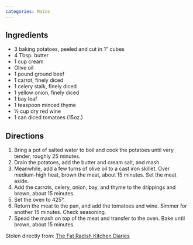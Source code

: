 ```yaml
---
categories: Mains
---
```


## Ingredients

- 3 baking potatoes, peeled and cut in 1" cubes
- 4 Tbsp. butter
- 1 cup cream
- Olive oil
- 1 pound ground beef
- 1 carrot, finely diced
- 1 celery stalk, finely diced
- 1 yellow onion, finely diced
- 1 bay leaf
- 1 teaspoon minced thyme
- &frac12; cup dry red wine
- 1 can diced tomatoes (15oz.)

## Directions

1. Bring a pot of salted water to boil and cook the potatoes until very tender, roughly 25 minutes.
2. Drain the potatoes, add the butter and cream salt, and mash.
3. Meanwhile, add a few turns of olive oil to a cast iron skillet. Over medium-high heat, brown the meat, about 15 minutes. Set the meat aside.
4. Add the carrots, celery, onion, bay, and thyme to the drippings and brown, about 15 minutes.
5. Set the oven to 425&deg;.
6. Return the meat to the pan, and add the tomatoes and wine. Simmer for another 15 minutes. Check seasoning.
7. Spead the mash on top of the meat and transfer to the oven. Bake until brown, about 15 minutes.

Stolen directly from: [The Fat Radish Kitchen Diaries](http://www.amazon.com/The-Fat-Radish-Kitchen-Diaries/dp/0847843343?tag=food52-20)